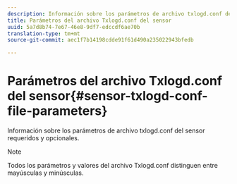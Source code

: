 ```yaml
---
description: Información sobre los parámetros de archivo txlogd.conf del sensor requeridos y opcionales.
title: Parámetros del archivo Txlogd.conf del sensor
uuid: 5a7d8b74-7e67-46e8-9df7-edccdf6ae70b
translation-type: tm+mt
source-git-commit: aec1f7b14198cdde91f61d490a235022943bfedb

---
```



# Parámetros del archivo Txlogd.conf del sensor{#sensor-txlogd-conf-file-parameters}

Información sobre los parámetros de archivo txlogd.conf del sensor requeridos y opcionales.

>[!NOTE]
>
>Todos los parámetros y valores del archivo Txlogd.conf distinguen entre mayúsculas y minúsculas.

